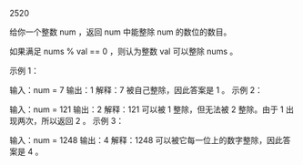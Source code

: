 2520

给你一个整数 num ，返回 num 中能整除 num 的数位的数目。

如果满足 nums % val == 0 ，则认为整数 val 可以整除 nums 。

 

示例 1：

输入：num = 7
输出：1
解释：7 被自己整除，因此答案是 1 。
示例 2：

输入：num = 121
输出：2
解释：121 可以被 1 整除，但无法被 2 整除。由于 1 出现两次，所以返回 2 。
示例 3：

输入：num = 1248
输出：4
解释：1248 可以被它每一位上的数字整除，因此答案是 4 。
